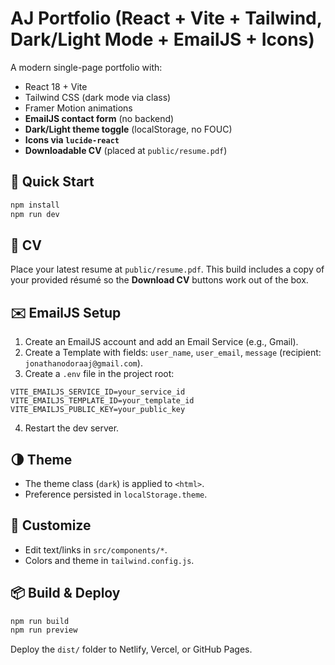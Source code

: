 # AJ Portfolio (React + Vite + Tailwind, Dark/Light Mode + EmailJS + Icons)

A modern single-page portfolio with:
- React 18 + Vite
- Tailwind CSS (dark mode via class)
- Framer Motion animations
- **EmailJS contact form** (no backend)
- **Dark/Light theme toggle** (localStorage, no FOUC)
- **Icons via `lucide-react`**
- **Downloadable CV** (placed at `public/resume.pdf`)

## 🚀 Quick Start
```bash
npm install
npm run dev
```

## 📄 CV
Place your latest resume at `public/resume.pdf`. This build includes a copy of your provided résumé so the **Download CV** buttons work out of the box.

## ✉️ EmailJS Setup
1. Create an EmailJS account and add an Email Service (e.g., Gmail).
2. Create a Template with fields: `user_name`, `user_email`, `message` (recipient: `jonathanodoraaj@gmail.com`).
3. Create a `.env` file in the project root:
```
VITE_EMAILJS_SERVICE_ID=your_service_id
VITE_EMAILJS_TEMPLATE_ID=your_template_id
VITE_EMAILJS_PUBLIC_KEY=your_public_key
```
4. Restart the dev server.

## 🌗 Theme
- The theme class (`dark`) is applied to `<html>`.
- Preference persisted in `localStorage.theme`.

## 🧩 Customize
- Edit text/links in `src/components/*`.
- Colors and theme in `tailwind.config.js`.

## 📦 Build & Deploy
```bash
npm run build
npm run preview
```
Deploy the `dist/` folder to Netlify, Vercel, or GitHub Pages.
